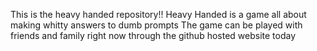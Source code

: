 This is the heavy handed repository!!
Heavy Handed is a game all about making whitty answers to dumb prompts
The game can be played with friends and family right now through the github hosted website today

